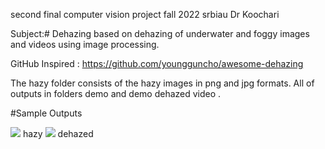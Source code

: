 
second final computer vision project fall 2022 srbiau Dr Koochari 

Subject:# Dehazing   based on dehazing of underwater and foggy images and videos using image processing.

GitHub Inspired : https://github.com/youngguncho/awesome-dehazing

The hazy folder consists of the hazy images in png and jpg formats.
All of outputs in folders demo and demo dehazed video .

#Sample Outputs
<p >  
<img  src="hazy/2a.jpg"> hazy
<img  src="hazy/Dehazed/2a_dehazed.jpg"> dehazed 
</p>



